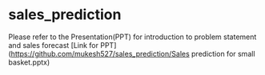 # sales_prediction

Please refer to the Presentation(PPT) for introduction to problem statement and sales forecast 
[Link for PPT](https://github.com/mukesh527/sales_prediction/Sales prediction for small basket.pptx)
